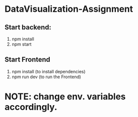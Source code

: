 # DataVisualization-Assignment
## Start backend:
  1. npm install
  2. npm start
## Start Frontend 
  1. npm install (to install dependencies)
  2. npm run dev (to run the Frontend)

# NOTE: change env. variables accordingly.
